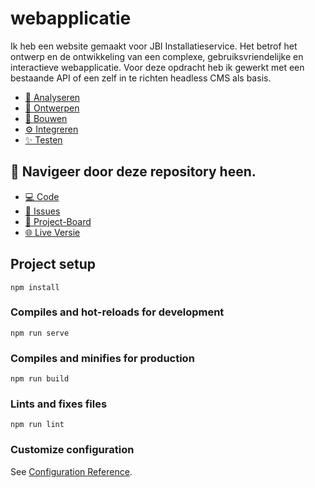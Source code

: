 # webapplicatie
Ik heb een website gemaakt voor JBI Installatieservice. Het betrof het ontwerp en de ontwikkeling van een complexe, gebruiksvriendelijke en interactieve webapplicatie. Voor deze opdracht heb ik gewerkt met een bestaande API of een zelf in te richten headless CMS als basis.

* [👀 Analyseren](https://github.com/M4TThys123/SPRINT-18-Webapplicatie/wiki/%F0%9F%91%80-Analyseren)
* [🎨 Ontwerpen](https://github.com/M4TThys123/SPRINT-18-Webapplicatie/wiki/%F0%9F%8E%A8-Ontwerpen)
* [🔨 Bouwen](https://github.com/M4TThys123/SPRINT-18-Webapplicatie/wiki/%F0%9F%94%A8-Bouwen)
* [⚙️ Integreren](https://github.com/M4TThys123/SPRINT-18-Webapplicatie/wiki/%E2%9A%99%EF%B8%8F-Integreren)
* [✨ Testen](https://github.com/M4TThys123/SPRINT-18-Webapplicatie/wiki/%E2%9C%A8-Testen)


## 🧭 Navigeer door deze repository heen.
* [💻 Code](https://github.com/M4TThys123/SPRINT-18-Webapplicatie)
* [🛑 Issues](https://github.com/M4TThys123/SPRINT-18-Webapplicatie/issues)
* [📕 Project-Board](https://github.com/users/M4TThys123/projects/6/views/1?layout=board)
* [🌐 Live Versie](https://jbistallatie.vercel.app/)

## Project setup
```
npm install
```

### Compiles and hot-reloads for development
```
npm run serve
```

### Compiles and minifies for production
```
npm run build
```

### Lints and fixes files
```
npm run lint
```

### Customize configuration
See [Configuration Reference](https://cli.vuejs.org/config/).
